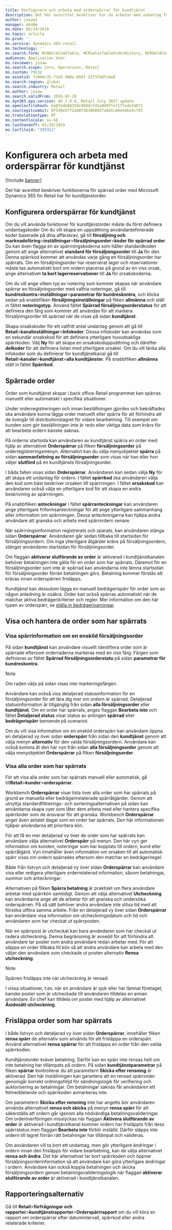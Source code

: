```yaml
---
title: Konfigurera och arbeta med orderspärrar för kundtjänst
description: Det här avsnittet beskriver hur du arbetar med undantag för order med Microsoft Dynamics 365 for Retail.
author: josaw1
manager: AnnBe
ms.date: 05/14/2018
ms.topic: article
ms.prod: ''
ms.service: dynamics-365-retail
ms.technology: ''
ms.search.form: MCRHoldCodeTable, MCRSalesTableOrderHistory, MCRHoldCodeTrans
audience: Application User
ms.reviewer: josaw
ms.search.scope: Core, Operations, Retail
ms.custom: 79132
ms.assetid: 7c00dc35-73e5-400a-8587-22f37ddfc0e0
ms.search.region: global
ms.search.industry: Retail
ms.author: josaw
ms.search.validFrom: 2016-02-28
ms.dyn365.ops.version: AX 7.0.0, Retail July 2017 update
ms.openlocfilehash: ba8fade84358c960dcfd1e8d9ffef1ffede34871
ms.sourcegitcommit: 0f530e5f72a40f383868957a6b5cb0e446e4c795
ms.translationtype: HT
ms.contentlocale: sv-SE
ms.lasthandoff: 01/29/2019
ms.locfileid: "335311"
---
```

# <a name="configure-and-work-with-call-center-order-holds"></a>Konfigurera och arbeta med orderspärrar för kundtjänst

[!include [banner](includes/banner.md)]

Det här avsnittet beskriver funktionerna för spärrad order med Microsoft Dynamics 365 for Retail har för kundtjänstorder.

## <a name="configuring-call-center-order-holds"></a>Konfigurera orderspärrar för kundtjänst

Om du vill använda funktioner för kundtjänstorder måste du först definiera undantagskoder Om du vill skapa en uppsättning användardefinierade koder baserade på dina affärskrav, gå till **försäljning och marknadsföring**\>**inställningar**\>**försäljningsorder**\>**koder för spärrad order**. Du kan även flagga en av spärrningskoderna som håller standardkoden genom att ange alternativet **standard för försäljningsorder** till **Ja** för den. Denna spärrkod kommer att användas varje gång en försäljningsorder har spärrats. Om en försäljningsorder har reserverat lager och reservationer måste tas automatiskt bort om ordern placeras på grund av en viss orsak, ange alternativet **ta bort lagerreservationer** till **Ja** för orsakskoderna.

Om du vill ange vilken typ av notering som kommer skapas när användare spärrar en försäljningsorder med valfria noteringar, gå till **kundreskontra**\>**inställningar**\>**parametrar för kundreskontra**, och klicka sedan på snabbfliken **försäljningsinställningar** på fliken **allmänna** och ställ in fältet **noteringstyp**. Använd fältet **Spärrad försäljningsorderstatus** för att definiera den färg som kommer att användas för att markera försäljningsorder till spärrad när de visas på sidan **kundtjänst**.

Skapa orsakskoder för ett valfritt antal undantag genom att gå till **Retail**\>**kanalinställningar**\>**Infokoder**. Dessa infokoder kan användas som en sekundär orsakskod för att definiera ytterligare huvudsakliga spärrkoden. Välj **Ny** för att skapa en orsakskoduppsättning och därefter **delkoder** för att definiera listan med ytterligare orsaker. Om du vill länka alla infokoder som du definierar för kundtjänstkanal gå till **Retail**\>**kanaler**\>**kundtjänst**\>**alla kundtjänster**. På snabbfliken **allmänna** ställ in fältet **Spärrkod**.

## <a name="putting-orders-on-hold"></a>Spärrade order

Order som kundtjänst skspar i back office-Retail programmet kan spärras manuellt eller automatiskt i specifika situationer.

Under orderregistreringen och innan beställningen gjordes och bekräftades ska användare kunna lägga order manuellt eller spärra för att förhindra att de övergår till distributionslagret för vidare bearbetning. Till exempel om kunden som gör beställningen inte är redo eller viktiga data som krävs för att bearbeta ordern kanske saknas.

På orderns startsida kan användaren av kundtjänst spärra en order med hjälp av alternativet **Orderspärrar** på fliken **försäljningsorder** på orderregistreringsmenyn. Alternativt kan du välja menyobjektet **spärra** på sidan **sammanfattning av försäljningsorder** som visas när han eller hon väljer **slutförd** på en kundtjänsts försäljningsorder.

I båda fallen visas sidan **Orderspärrar**. Användaren kan sedan välja **Ny** för att skapa ett undantag för ordern. I fältet **spärrkod** ska användaren välja den kod som bäst beskriver orsaken till spärrningen. I fältet **orsakskod** kan användaren också välja en ytterligare kod för att skapa en andra beskrivning av spärrningen.

På snabbfliken **anteckningar** i fältet **spärranteckningar** kan användaren ange ytterligare friformsanteckningar för att ange ytterligare sammanhang eller information om spärrningen. Dessa anteckningarna kan hjälpa andra användare att granska och arbeta med spärrordern senare.

När spärrningsinformation registrerats och sparats, kan användaren stänga sidan **Orderspärrar**. Användaren går sedan tillbaka till startsidan för försäljningsordern. Om inga ytterligare åtgärder krävs på försäljningsordern, stänger användaren startsidan för försäljningsorder.

Om flaggan **aktiverar slutförande av order** är aktiverad i kundtjänstkanalen behöver betalningen inte gälla för en order som har spärrats. Däremot för en försäljningsorder som inte är spärrad kan användarna inte lämna startsidan för försäljningsorder förrän betalningen görs. Betalning kommer förstås att krävas innan orderspärren frisläpps.

Kundtjänst kan dessutom lägga en manuell bedrägerispärr för order som av någon anledning är osäkra. Order kan också spärras automatiskt när de matchar aktiva bedrägerikriterier och regler. Mer information om den här typen av orderspärr, se [ställa in bedrägerivarningar](https://docs.microsoft.com/dynamics365/unified-operations/retail/set-up-fraud-alerts).

## <a name="viewing-and-managing-orders-that-are-on-hold"></a>Visa och hantera de order som har spärrats

### <a name="viewing-hold-information-for-a-single-sales-order"></a>Visa spärrinformation om en enskild försäljningsorder

På sidan **kundtjänst** kan användare visuellt identifiera order som är spärrade eftersom orderraderna markeras med en viss färg. Färgen som definieras av fältet **Spärrad försäljningsorderstatu** på sidan **parametrar för kundreskontra**.

> [!NOTE]
> Om raden väljs på sidan visas inte markeringsfärgen.

Användare kan också visa detaljerad statusinformation för en försäljningsorder för att lära dig mer om ordern är spärrad. Detaljerad statusinformation är tillgänglig från sidan **alla försäljningsorder** eller **kundtjänst**. Om en order har spärrats, anges flaggan **Bearbeta inte** och fältet **Detaljerad status** visar status av antingen **spärrad** eller **bedrägerispärr** beroende på scenariot.

Om du vill visa information om en enskild orderspärr kan användare öppna en detaljerad vy över sidan **orderspärr** från sidan den **kundtjänst** genom att välja menyn **alternativ** för den valda försäljningsordern. Användare kan också komma åt den här vyn från sidan **alla försäljningsorder** genom att välja menyobjektet **Orderspärrar** på fliken **försäljningsorder**.

### <a name="viewing-all-orders-that-are-on-hold"></a>Visa alla order som har spärrats

För att visa alla order som har spärrats manuell eller automatisk, gå till**Retail**\>**kunder**\>**orderspärrar**.

Workbench **Orderspärrar** visar lista över alla order som har spärrats på grund av manuella eller bedrägerirelaterade spärråtgärder. Genom att utnyttja standardfiltrerings- och sorteringsalternativen på sidan kan användarna skapa vyer som låter dem arbeta med eller hantera specifika spärrkoder som de ansvarar för att granska. Workbench **Orderspärrar** anger även antalet dagar som en order har spärrats. Den här informationen hjälper användarna att prioritera kön.

För att få en mer detaljerad vy över de order som har spärrats kan användare välja alternativet **Orderspärr** på menyn. Den här vyn ger information om kunden, noteringar som har kopplats till ordern, kund eller spärråtgärd. Vyn innehåller även information om orsaken till att automatisk spärr visas om ordern spärrades eftersom den matchar en bedrägeriregel.

Både från listvyn och detaljerad vy över sidan **Orderspärrar** kan användare visa eller redigera ytterligare orderrelaterad information, såsom betalningar, summor och anteckningar.

Alternativen på fliken **Spärra betalning** är praktiskt om flera användare arbetar med spärrkön samtidigt. Genom att välja alternativet **Utcheckning** kan användarna ange att de arbetar för att granska och undersöka orderspärren. På så sätt behöver andra användare inte slösa tid med att försöka utföra samma arbete. Från en detaljerad vy över sidan **Orderspärrar** kan användare visa information om utcheckningsdatum och tid och användaren som har checkat ut spärrposten.

När en spärrpost är utcheckat kan bara användaren som har checkat ut radera utcheckning. Denna begränsning är avsedd för att förhindra att användare tar poster som andra användare redan arbetar med. För att släppa en order tillbaka till kön så att andra användare kan arbeta med den väljer den användare som checkade ut posten alternativ **Rensa utcheckning**.

> [!NOTE]
> Spärren frisläpps inte när utcheckning är rensad.

I vissa situationer, t.ex. när en användare är sjuk eller har lämnat företaget, kanske poster som är utcheckade till användaren tilldelas en annan användare. En chef kan tilldela om poster med hjälp av alternativet **Åsidosätt utcheckning**.

## <a name="releasing-orders-that-are-on-hold"></a>Frisläppa order som har spärrats

I både listvyn och detaljerad vy över sidan **Orderspärrar**, innehåller fliken **rensa spärr** de alternativ som används för att frisläppa en orderspärr. Använd alternativet **rensa spärrar** för att frisläppa en order från den valda spärrkoden.

Kundtjänstorder kräver betalning. Därför kan en spärr inte rensas helt om inte betalning har tillämpats på ordern. På sidan **kundtjänstparametrar** på fliken **spärrar** kontrollerar du att parametern **Skicka efter rensning** är aktiverad. Den här inställningen kan garantera att en rensad spärrorder genomgår korrekt ordningsföljd för sändningslogik för verifiering och auktorisering av betalningar. Om betalningar saknas får användaren ett felmeddelande och spärrkoden avmarkeras inte.

Om parametern **Skicka efter rensning** inte har angetts bör användaren använda alternativet **rensa och skicka** på menyn **rensa spärr** för att säkerställa att ordern går igenom alla nödvändiga betalningsvalideringar. Om orderöverföringen misslyckas när flaggan **Aktivera slutförande av order** är aktiverad i kundtjänstkanal kommer ordern har frisläppts från dess spärrstatus men flaggan **Bearbeta inte** förblir inställd. Därför släpps inte ordern till lagret förrän rätt betalningar har tillämpat och valideras.

Om användaren vill ta bort ett undantag, men gör ytterligare ändringar i ordern innan den frisläpps för vidare bearbetning, kan de välja alternativet **rensa och ändra**. Det här alternativet tar bort spärrkoden och öppnar försäljningsorderinformation så att användare kan göra ytterligare ändringar i ordern. Användare kan också koppla betalningen och skicka försäljningsordern genom betalningsvalideringslogik när flaggan **aktiverar slutförande av order** är aktiverad i kundtjänstkanalen.

## <a name="reporting-options"></a>Rapporteringsalternativ

Gå till **Retail**\>**förfrågningar och rapporter**\>**kundtjänstrapporter**\>**Orderspärrrapport** om du vill köra en rapport om orderspärrar efter datumintervall, spärrkod eller andra relaterade kriterier.
